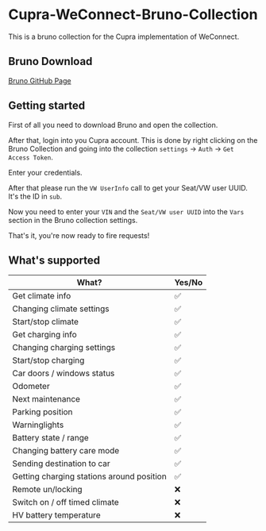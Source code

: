 # Cupra-WeConnect-Bruno-Collection

This is a bruno collection for the Cupra implementation of WeConnect.

## Bruno Download

[Bruno GitHub Page](https://github.com/usebruno/bruno)

## Getting started

First of all you need to download Bruno and open the collection.

After that, login into you Cupra account. This is done by right clicking on the Bruno Collection and going into the collection `settings` -> `Auth` -> `Get Access Token`.

Enter your credentials.

After that please run the `VW UserInfo` call to get your Seat/VW user UUID. It's the ID in `sub`.

Now you need to enter your `VIN` and the `Seat/VW user UUID` into the `Vars` section in the Bruno collection settings.

That's it, you're now ready to fire requests!

## What's supported

| What?                                     | Yes/No |
|-------------------------------------------|--------|
| Get climate info                          | ✅      |
| Changing climate settings                 | ✅      |
| Start/stop climate                        | ✅      |
| Get charging info                         | ✅      |
| Changing charging settings                | ✅      |
| Start/stop charging                       | ✅      |
| Car doors / windows status                | ✅      |
| Odometer                                  | ✅      |
| Next maintenance                          | ✅      |
| Parking position                          | ✅      |
| Warninglights                             | ✅      |
| Battery state / range                     | ✅      |
| Changing battery care mode                | ✅      |
| Sending destination to car                | ✅      |
| Getting charging stations around position | ✅      |
| Remote un/locking                         | ❌      |
| Switch on / off timed climate             | ❌      |
| HV battery temperature                    | ❌      |
